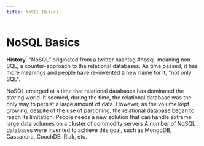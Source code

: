 ```yaml
---
title: NoSQL Basics
---
```


# NoSQL Basics

**History.** "NoSQL" originated from a twitter hashtag #nosql, meaning non SQL, a counter-approach to the relational databases. As time passed, it has more meanings and people have re-invented a new name for it, "not only SQL".

NoSQL emerged at a time that relational databases has dominated the storing world. It seemed, during the time, the relational database was the only way to persist a large amount of data. However, as the volume kept growing, despite of the use of partioning, the relational database began to reach its limitation. People needs a new solution that can handle extreme large data volumes on a cluster of commodity servers A number of NoSQL databases were invented to achieve this goal, such as MongoDB, Cassandra, CouchDB, Riak, etc.